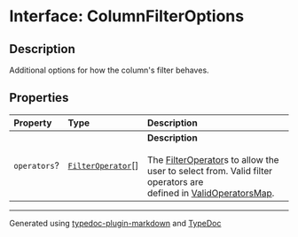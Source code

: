 # Interface: ColumnFilterOptions

## Description

Additional options for how the column's filter behaves.

## Properties

| Property | Type | Description |
| :------ | :------ | :------ |
| `operators`? | [`FilterOperator`](../enumerations/FilterOperator.md)[] | **Description**<br /><br />The [FilterOperator](../enumerations/FilterOperator.md)s to allow the user to select from. Valid filter operators are<br />defined in [ValidOperatorsMap](../variables/ValidOperatorsMap.md). |

***

Generated using [typedoc-plugin-markdown](https://www.npmjs.com/package/typedoc-plugin-markdown) and [TypeDoc](https://typedoc.org/)
